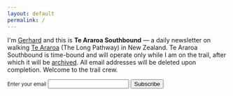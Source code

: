 ```yaml
---
layout: default
permalink: /
---
```


I'm [Gerhard](https://gerhardla.nz) and this is **Te Araroa Southbound** — a daily newsletter on walking [Te Araroa](https://www.teararoa.org.nz) (The Long Pathway) in New Zealand. Te Araroa Southbound is time-bound and will operate only while I am on the trail, after which it will be [archived](https://buttondown.email/gerhard/archive). All email addresses will be deleted upon completion. Welcome to the trail crew.

<form aria-label="Subscribe to newsletter"
  action="https://buttondown.email/api/emails/embed-subscribe/gerhard"
  method="post"
  target="popupwindow"
  onsubmit="window.open('https://buttondown.email/gerhard','popupwindow')"
  class="embeddable-buttondown-form">
  <label for="bd-email"><small>Enter your email</small> </label>
  <input type="email" name="email" id="bd-email" />
  <input type="hidden" value="1" name="embed" />
  <input type="submit" value="Subscribe" />
</form>
